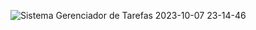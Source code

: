 ![Sistema Gerenciador de Tarefas 2023-10-07 23-14-46](https://github.com/WagnrLS/Gerenciador-Tarefas-Funcional/assets/59034026/7bf8ff53-7a58-4ae4-9272-4ca1a4902d7a)
